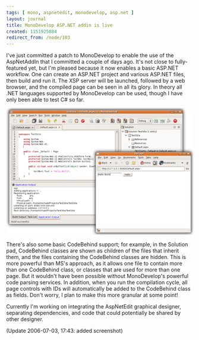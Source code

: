 ```yaml
---
tags: [ mono, aspnetedit, monodevelop, asp.net ]
layout: journal
title: MonoDevelop ASP.NET addin is live
created: 1151925884
redirect_from: /node/103
---
```

I've just committed a patch to MonoDevelop to enable the use of the AspNetAddIn that I committed a couple of days ago. It's not close to fully-featured yet, but I'm pleased because it now enables a basic ASP.NET workflow. One can create an ASP.NET project and various ASP.NET files, then build and run it. The XSP server will be launched, followed by a web browser, and the compiled page can be seen in all its glory. In theory all .NET languages supported by MonoDevelop can be used, though I have only been able to test C# so far.<!--break-->

<a href="/files/images/MonoScreenshots/AspNetAddIn1.png"><img src="/files/images/MonoScreenshots/AspNetAddIn1-small.png" alt="Screenshot of MonoDevelop ASP.NET addin"/></a>

There's also some basic CodeBehind support; for example, in the Solution pad, CodeBehind classes are shown as children of the files that inherit them, and the files containing the CodeBehind classes are hidden. This is more powerful than MS's approach, as it allows one file to contain more than one CodeBehind class, or classes that are used for more than one page. But it wouldn't have been possible without MonoDevelop's powerful code parsing services. In addition, when you run the compilation cycle, all page controls with IDs will automatically be added to the CodeBehind class as fields. Don't worry, I plan to make this more granular at some point!

Currently I'm working on integrating the AspNetEdit graphical designer, separating dependencies, and code that could potentially be shared by other designer.

(Update 2006-07-03, 17:43: added screenshot)

